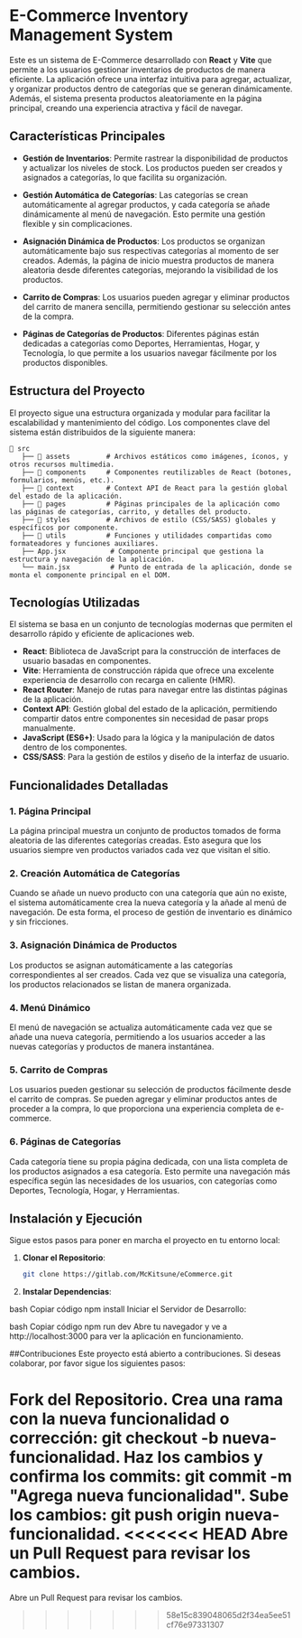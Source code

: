 # E-Commerce Inventory Management System

Este es un sistema de E-Commerce desarrollado con **React** y **Vite** que permite a los usuarios gestionar inventarios de productos de manera eficiente. La aplicación ofrece una interfaz intuitiva para agregar, actualizar, y organizar productos dentro de categorías que se generan dinámicamente. Además, el sistema presenta productos aleatoriamente en la página principal, creando una experiencia atractiva y fácil de navegar.

## Características Principales

- **Gestión de Inventarios**: Permite rastrear la disponibilidad de productos y actualizar los niveles de stock. Los productos pueden ser creados y asignados a categorías, lo que facilita su organización.
  
- **Gestión Automática de Categorías**: Las categorías se crean automáticamente al agregar productos, y cada categoría se añade dinámicamente al menú de navegación. Esto permite una gestión flexible y sin complicaciones.

- **Asignación Dinámica de Productos**: Los productos se organizan automáticamente bajo sus respectivas categorías al momento de ser creados. Además, la página de inicio muestra productos de manera aleatoria desde diferentes categorías, mejorando la visibilidad de los productos.

- **Carrito de Compras**: Los usuarios pueden agregar y eliminar productos del carrito de manera sencilla, permitiendo gestionar su selección antes de la compra.

- **Páginas de Categorías de Productos**: Diferentes páginas están dedicadas a categorías como Deportes, Herramientas, Hogar, y Tecnología, lo que permite a los usuarios navegar fácilmente por los productos disponibles.

## Estructura del Proyecto

El proyecto sigue una estructura organizada y modular para facilitar la escalabilidad y mantenimiento del código. Los componentes clave del sistema están distribuidos de la siguiente manera:

```plaintext
📁 src
   ├── 📁 assets         # Archivos estáticos como imágenes, íconos, y otros recursos multimedia.
   ├── 📁 components     # Componentes reutilizables de React (botones, formularios, menús, etc.).
   ├── 📁 context        # Context API de React para la gestión global del estado de la aplicación.
   ├── 📁 pages          # Páginas principales de la aplicación como las páginas de categorías, carrito, y detalles del producto.
   ├── 📁 styles         # Archivos de estilo (CSS/SASS) globales y específicos por componente.
   ├── 📁 utils          # Funciones y utilidades compartidas como formateadores y funciones auxiliares.
   ├── App.jsx           # Componente principal que gestiona la estructura y navegación de la aplicación.
   └── main.jsx          # Punto de entrada de la aplicación, donde se monta el componente principal en el DOM.
```

## Tecnologías Utilizadas

El sistema se basa en un conjunto de tecnologías modernas que permiten el desarrollo rápido y eficiente de aplicaciones web.

- **React**: Biblioteca de JavaScript para la construcción de interfaces de usuario basadas en componentes.
- **Vite**: Herramienta de construcción rápida que ofrece una excelente experiencia de desarrollo con recarga en caliente (HMR).
- **React Router**: Manejo de rutas para navegar entre las distintas páginas de la aplicación.
- **Context API**: Gestión global del estado de la aplicación, permitiendo compartir datos entre componentes sin necesidad de pasar props manualmente.
- **JavaScript (ES6+)**: Usado para la lógica y la manipulación de datos dentro de los componentes.
- **CSS/SASS**: Para la gestión de estilos y diseño de la interfaz de usuario.

## Funcionalidades Detalladas

### 1. **Página Principal**

La página principal muestra un conjunto de productos tomados de forma aleatoria de las diferentes categorías creadas. Esto asegura que los usuarios siempre ven productos variados cada vez que visitan el sitio.

### 2. **Creación Automática de Categorías**

Cuando se añade un nuevo producto con una categoría que aún no existe, el sistema automáticamente crea la nueva categoría y la añade al menú de navegación. De esta forma, el proceso de gestión de inventario es dinámico y sin fricciones.

### 3. **Asignación Dinámica de Productos**

Los productos se asignan automáticamente a las categorías correspondientes al ser creados. Cada vez que se visualiza una categoría, los productos relacionados se listan de manera organizada.

### 4. **Menú Dinámico**

El menú de navegación se actualiza automáticamente cada vez que se añade una nueva categoría, permitiendo a los usuarios acceder a las nuevas categorías y productos de manera instantánea.

### 5. **Carrito de Compras**

Los usuarios pueden gestionar su selección de productos fácilmente desde el carrito de compras. Se pueden agregar y eliminar productos antes de proceder a la compra, lo que proporciona una experiencia completa de e-commerce.

### 6. **Páginas de Categorías**

Cada categoría tiene su propia página dedicada, con una lista completa de los productos asignados a esa categoría. Esto permite una navegación más específica según las necesidades de los usuarios, con categorías como Deportes, Tecnología, Hogar, y Herramientas.

## Instalación y Ejecución

Sigue estos pasos para poner en marcha el proyecto en tu entorno local:

1. **Clonar el Repositorio**:

   ```bash
   git clone https://gitlab.com/McKitsune/eCommerce.git

2. **Instalar Dependencias**:

bash
Copiar código
npm install
Iniciar el Servidor de Desarrollo:

bash
Copiar código
npm run dev
Abre tu navegador y ve a http://localhost:3000 para ver la aplicación en funcionamiento.

##Contribuciones
Este proyecto está abierto a contribuciones. Si deseas colaborar, por favor sigue los siguientes pasos:

Fork del Repositorio.
Crea una rama con la nueva funcionalidad o corrección: git checkout -b nueva-funcionalidad.
Haz los cambios y confirma los commits: git commit -m "Agrega nueva funcionalidad".
Sube los cambios: git push origin nueva-funcionalidad.
<<<<<<< HEAD
Abre un Pull Request para revisar los cambios.
=======
Abre un Pull Request para revisar los cambios.
>>>>>>> 58e15c839048065d2f34ea5ee51cf76e97331307

